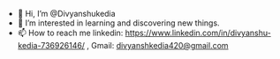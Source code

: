 - 👋 Hi, I’m @Divyanshukedia
- 👀 I’m interested in learning and discovering new things.
- 📫 How to reach me linkedin: https://www.linkedin.com/in/divyanshu-kedia-736926146/  , 
 Gmail: divyanshkedia420@gmail.com

<!---
Divyanshukedia/Divyanshukedia is a ✨ special ✨ repository because its `README.md` (this file) appears on your GitHub profile.
You can click the Preview link to take a look at your changes.
--->
